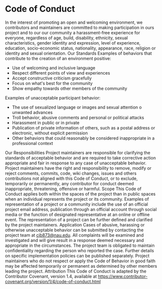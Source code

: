 # Code of Conduct
In the interest of promoting an open and welcoming environment, we
contributors and maintainers are committed to making participation in ours
project and to our our community a harassment-free experience for
everyone, regardless of age, build, disability, ethnicity,
sexual characteristics, gender identity and expression, level of
experience, education, socio-economic status, nationality, appearance, race,
religion or identity and sexual orientation.
Our Standards
Examples of behaviors that contribute to the creation of an environment
positive:

* Use of welcoming and inclusive language
* Respect different points of view and experiences
* Accept constructive criticism gracefully
* Focus on what's best for the community
* Show empathy towards other members of the community

Examples of unacceptable participant behavior:

* The use of sexualized language or images and sexual attention o
unwanted advances
* Troll behavior, abusive comments and personal or political attacks
* Harassment in public or in private
* Publication of private information of others, such as a postal address or
electronic, without explicit permission
* Other behaviors that could reasonably be considered
inappropriate in a professional context

Our Responsibilities
Project maintainers are responsible for clarifying the standards of
acceptable behavior and are required to take corrective action
appropriate and fair in response to any case of unacceptable behavior.
Project maintainers have the right and responsibility to remove,
modify or reject comments, commits, code, wiki changes, issues and others
contributions not aligned with this Code of Conduct, or to exclude,
temporarily or permanently, any contributor for
conduct deemed inappropriate, threatening, offensive or harmful.
Scope
This Code of Conduct applies both within the spaces of the
project than in public spaces when an individual represents the project
or its community. Examples of representation of a project or a community
include the use of an official project email address, publication
through an official account through social media or the function of
designated representative at an online or offline event. The representation of a
project can be further defined and clarified by the project maintainers.
Application
Cases of abusive, harassing or otherwise unacceptable behavior can
be submitted by contacting the project team at
cjb873@nau.edu. All complaints will be examined and investigated and will give
result in a response deemed necessary and appropriate in the circumstances. The
project team is obligated to maintain confidentiality regarding
the person who reported the case.
Further details on specific implementation policies can be
published separately.
Project maintainers who do not respect or apply the Code of
Behavior in good faith may be affected temporarily or
permanent as determined by other members leading the project.
Attribution
This Code of Conduct is adapted by the Contributor Covenant,
version 1.4, available at https://www.contributor-covenant.org/version/1/4/code-of-conduct.html
